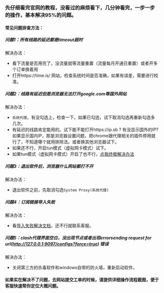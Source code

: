 ### 先仔细看完官网的教程，没看过的麻烦看下，几分钟看完，一步一步的操作，基本解决95%的问题。

#### 常见问题排查方法：

##### 问题1：所有线路的延迟都是timeout超时
解决办法：
- 看下流量是否用完了，没流量就等流量重置（流量每月开通日重置）或者开多个订单换着用
- 打开https://time.is/ 网站，检查系统时间是否准确，如果有误差，需要进行校准。

##### 问题2：线路有延迟但是浏览器无法打开google.com等国外网站
解决办法：
- `系统代理`，有没勾选上，检查一下，如果已勾选，试下取消勾选再重新勾选多几次。
- 有延迟的线路肯定能用的。试下能不能打开https://ip.sb ? 有没显示国外的IP? 如果显示国内IP，那是浏览器设置问题，把chrome跟代理相关的插件停用就行了，不知道哪个就用排除法。或者换其他浏览器试下。
- 如果还不行，开启tun模式（虚拟网卡模式）试下。
- 如果tun模式（虚拟网卡模式）开启了也不行，[点我终极解决办法](/others/omega.md.md)

##### 问题3：退出软件后，浏览器什么网站都打不开
解决办法：
- 退出软件之前，先取消勾选`System Proxy(系统代理)`

##### 问题4：订阅链接导入失败
解决办法：
- 看[导入失败解决文档](/clash/import.md)，还不行就联系客服。

##### 问题5：clash代理界面空白，没出现节点或者出现errorsending request for url(http://127.0.0.1:9097/configs?force=true) 错误
解决办法：
- 关闭第三方的杀毒软件和windows自带的防火墙，重新启动软件。

#### 如果实在解决不了问题，去网站提交工单的时候，请提供详细操作流程截图，便于客服快速帮你定位大概问题。
